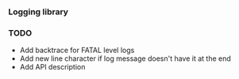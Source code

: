 ### Logging library

### TODO
- Add backtrace for FATAL level logs
- Add new line character if log message doesn't have it at the end
- Add API description
